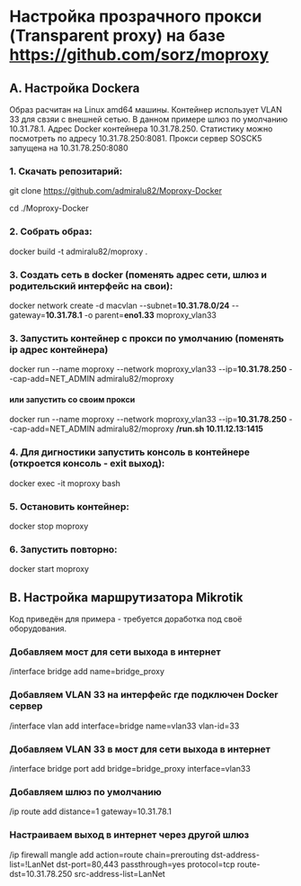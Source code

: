 # Настройка прозрачного прокси (Transparent proxy) на базе https://github.com/sorz/moproxy
## А. Настройка Dockera
Образ расчитан на Linux amd64 машины. Контейнер  использует VLAN 33 для свзяи с внешней сетью. В данном примере шлюз по умолчанию 10.31.78.1. Адрес Docker контейнера 10.31.78.250. Статистику можно посмотреть по адресу  10.31.78.250:8081. Прокси сервер SOSCK5 запущена на 10.31.78.250:8080
### 1. Скачать репозитарий:
git clone https://github.com/admiralu82/Moproxy-Docker

cd ./Moproxy-Docker
### 2. Собрать образ:
docker build -t admiralu82/moproxy .
### 3. Создать сеть в docker (поменять адрес сети, шлюз и родительский интерфейс на свои):
docker network create -d macvlan --subnet=**10.31.78.0/24** --gateway=**10.31.78.1** -o parent=**eno1.33** moproxy_vlan33
### 3. Запустить контейнер с прокси по умолчанию (поменять ip адрес контейнера)
docker run --name moproxy --network moproxy_vlan33 --ip=**10.31.78.250** --cap-add=NET_ADMIN admiralu82/moproxy
#### или запустить со своим прокси
docker run --name moproxy --network moproxy_vlan33 --ip=**10.31.78.250** --cap-add=NET_ADMIN admiralu82/moproxy **/run.sh 10.11.12.13:1415**
### 4. Для дигностики запустить консоль в контейнере (откроется консоль - exit выход):
docker exec -it moproxy bash
### 5. Остановить контейнер:
docker stop moproxy
### 6. Запустить повторно:
docker start moproxy
## В. Настройка маршрутизатора Mikrotik
Код приведён для примера - требуется доработка под своё оборудования.
### Добавляем мост для сети выхода в интернет 
/interface bridge add name=bridge_proxy
### Добавляем VLAN 33 на интерфейс где подключен Docker сервер
/interface vlan add interface=bridge name=vlan33 vlan-id=33
### Добавляем VLAN 33 в мост для сети выхода в интернет
/interface bridge port add bridge=bridge_proxy interface=vlan33
### Добавляем шлюз по умолчанию
/ip route add distance=1 gateway=10.31.78.1
### Настраиваем выход в интернет через другой шлюз
/ip firewall mangle add action=route chain=prerouting dst-address-list=!LanNet dst-port=80,443 passthrough=yes protocol=tcp route-dst=10.31.78.250 src-address-list=LanNet


